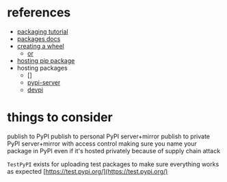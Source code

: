 
# references
* [packaging tutorial](https://packaging.python.org/en/latest/tutorials/packaging-projects/)
* [packages docs](https://docs.python.org/3/tutorial/modules.html#packages)
* [creating a wheel](https://wheel.readthedocs.io/en/latest/quickstart.html)
    * [or](https://pip.pypa.io/en/stable/cli/pip_wheel/)
* [hosting pip package](https://packaging.python.org/en/latest/guides/hosting-your-own-index/)
* hosting packages
    * []
    * [pypi-server](https://pypi.org/project/pypiserver/#pypiserver)
    * [devpi](https://devpi.net/docs/devpi/devpi/latest/+doc/index.html)


# things to consider
publish to PyPI
publish to personal PyPI server+mirror
publish to private PyPI server+mirror with access control
making sure you name your package in PyPI even if it's hosted privately because of supply chain attack

`TestPyPI` exists for uploading test packages to make sure everything works as expected [https://test.pypi.org/](https://test.pypi.org/)


